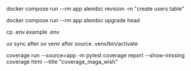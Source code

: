 docker compose run --rm app alembic revision -m "create users table"

docker compose run --rm app alembic upgrade head

cp .env.example .env

uv sync after uv venv after source .venv/bin/activate

coverage run --source=app -m pytest
coverage report --show-missing
coverage html --title "coverage_maga_wish"